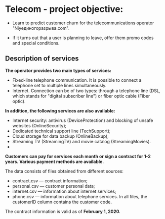 # Telecom - project objective:
 - Learn to predict customer churn for the telecommunications operator "Niyeдиногоразрыва.com".

 - If it turns out that a user is planning to leave, offer them promo codes and special conditions.

## Description of services
<b>The operator provides two main types of services:</b>

 - Fixed-line telephone communication. It is possible to connect a telephone set to multiple lines simultaneously.
 - Internet. Connection can be of two types: through a telephone line (DSL, which stands for "digital subscriber line") or fiber optic cable (Fiber optic).

<b>In addition, the following services are also available:</b>

 - Internet security: antivirus (DeviceProtection) and blocking of unsafe websites (OnlineSecurity);
 - Dedicated technical support line (TechSupport);
 - Cloud storage for data backup (OnlineBackup);
 - Streaming TV (StreamingTV) and movie catalog (StreamingMovies).
 - 
<b>Customers can pay for services each month or sign a contract for 1-2 years. Various payment methods are available.</b>

The data consists of files obtained from different sources:

 - contract.csv — contract information;
 - personal.csv — customer personal data;
 - internet.csv — information about internet services;
 - phone.csv — information about telephone services.
In all files, the customerID column contains the customer code.

The contract information is valid as of <b> February 1, 2020.</b>
